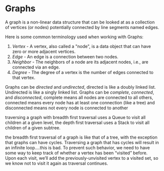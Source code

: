 # Graphs

A graph is a non-linear data structure that can be looked at as a collection of vertices (or nodes) potentially connected by line segments named edges.

Here is some common terminology used when working with Graphs:

1. *Vertex* - A vertex, also called a "node", is a data object that can have zero or more adjacent vertices.
2. *Edge* - An edge is a connection between two nodes.
3. *Neighbor* - The neighbors of a node are its adjacent nodes, i.e., are connected via an edge.
4. *Degree* - The degree of a vertex is the number of edges connected to that vertex.

Graphs can be _directed_ and _undirected_, directed is like a doubly linked list. Undirected is like a singly linked list.
Graphs can be _complete_, _connected_, and _disconnected_, complete means all nodes are connected to all others, connected means every node has at least one connection (like a tree) and disconnected means not every node is connected to another

traversing a graph with breadth first traversal uses a Queue to visit all children at a given level, the depth first traversal uses a Stack to visit all children of a given subtree.

the breadth first traversal of a graph is like that of a tree, with the exception that graphs can have cycles. Traversing a graph that has cycles will result in an infinite loop….this is bad. To prevent such behavior, we need to have some way to keep track of whether a vertex has been “visited” before. Upon each visit, we’ll add the previously-unvisited vertex to a visited set, so we know not to visit it again as traversal continues.
